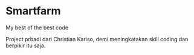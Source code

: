 # Smartfarm
My best of the best code


Project prbadi dari Christian Kariso, demi meningkatakan skill coding dan berpikir 
itu saja.
